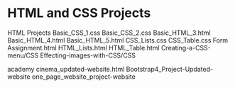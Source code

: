 # HTML and CSS Projects
 HTML Projects
 Basic_CSS_1.css
Basic_CSS_2.css
Basic_HTML_3.html
Basic_HTML_4.html
Basic_HTML_5.html
CSS_Lists.css
CSS_Table.css
Form Assignment.html
HTML_Lists.html
HTML_Table.html
Creating-a-CSS-menu/CSS
Effecting-images-with-CSS/CSS

academy cinema_updated-website.html
Bootstrap4_Project-Updated-website
one_page_website_project-website

